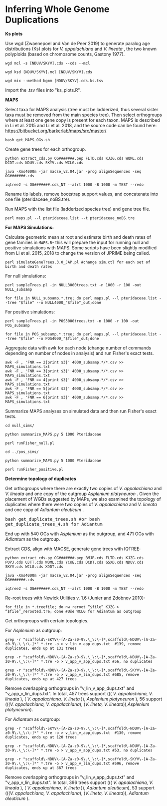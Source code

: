# Inferring Whole Genome Duplications

<b> Ks plots </b> 

Use wgd (Zwaenepoel and Van de Peer 2019) to generate paralog age distributions (Ks) plots for <i> V. appalachiana </i> and <i> V. lineata </i>, the two known polyploids (based on chromosome counts, Gastony 1977). 

```
wgd mcl -s [NDUV/SKYV].cds --cds --mcl 

wgd ksd [NDUV/SKYV].mcl [NDUV/SKYV].cds

wgd mix --method bgmm [NDUV/SKYV].cds.ks.tsv
```
  
Import the .tsv files into "ks_plots.R". 

<b> MAPS </b> 

Select taxa for MAPS analysis (tree must be ladderized, thus several sister taxa must be removed from the main species tree). Then select orthogroups where at least one gene copy is present for each taxon. MAPS is described in Li et al. 2015 and Li et al. 2018, and the source code can be found here: https://bitbucket.org/barkerlab/maps/src/master/

```
bash get_MAPS_OGs.sh
```

Create gene trees for each orthogroup.  

```
python extract_cds.py OG#######.pep FLTD.cds KJZG.cds WQML.cds DCDT.cds NDUV.cds SKYV.cds WCLG.cds  
 
java -Xms4000m -jar macse_v2.04.jar -prog alignSequences -seq OG#######.cds

iqtree2 -s OG#######.cds_NT --alrt 1000 -B 1000 -m TEST --redo 
```

Rename tip labels, remove bootstrap support values, and concatenate into one file (pteridaceae_noBS.tre). 

Run MAPS with the list file (ladderized species tree) and gene tree file. 

```
perl maps.pl --l pteridaceae.list --t pteridaceae_noBS.tre
```
<b> For MAPS Simulations: </b>

Calculate geometric mean at root and estimate birth and death rates of gene families in `MAPS.R`- this will prepare the input for running null and positive simulations with MAPS. Some scripts have been slightly modified from Li et al. 2015, 2018 to change the version of JPRIME being called. 

```
perl simulateGeneTrees.3.0_JAP.pl #change sim.ctl for each set of birth and death rates 
```
For null simulations: 
```
perl sampleTrees.pl -in NULL3000trees.txt -n 1000 -r 100 -out NULL_subsamp

for file in NULL_subsamp.*.tre; do perl maps.pl --l pteridaceae.list --tree "$file" --o NULL4000_"$file"_out;done
```
For positive simulations: 
```
perl sampleTrees.pl -in POS3000trees.txt -n 1000 -r 100 -out POS_subsamp

for file in POS_subsamp.*.tree; do perl maps.pl --l pteridaceae.list --tree "$file" --o POS4000_"$file"_out;done
```

Aggregate data with awk for each node (change number of commands depending on number of nodes in analysis) and run Fisher's exact tests. 

```
awk -F , 'FNR == 2{print $3}' 4000_subsamp.*/*.csv >> MAPS_simulations.txt
awk -F , 'FNR == 3{print $3}' 4000_subsamp.*/*.csv >> MAPS_simulations.txt
awk -F , 'FNR == 4{print $3}' 4000_subsamp.*/*.csv >> MAPS_simulations.txt
awk -F , 'FNR == 5{print $3}' 4000_subsamp.*/*.csv >> MAPS_simulations.txt
awk -F , 'FNR == 6{print $3}' 4000_subsamp.*/*.csv >> MAPS_simulations.txt
```

Summarize MAPS analyses on simulated data and then run Fisher's exact tests. 

```
cd null_sims/

python summarize_MAPS.py 5 1000 Pteridaceae

perl runFisher_null.pl

cd ../pos_sims/

python summarize_MAPS.py 5 1000 Pteridaceae 

perl runFisher_positive.pl 
```

<b> Determine topology of duplicates </b> 

Get orthogroups where there are exactly two copies of <i> V. appalachiana </i> and <i> V. lineata </i> and one copy of the outgroup <i> Asplenium platyneuron </i>. Given the placement of WGDs suggested by MAPs, we also examined the topology of duplicates where there were two copies of <i> V. appalachiana </i> and <i> V. lineata </i> and one copy of <i> Adiantum aleuticum </i>. 

<TT> bash get_duplicate_trees.sh  #or bash get_duplicate_trees_4.sh for Adiantum</TT>

End up with 540 OGs with <i> Asplenium </i> as the outgroup, and 471 OGs with <i> Adiantum </i> as the outgroup. 

Extract CDS, align with MACSE, generate gene trees with IQTREE: 
```
python extract_cds.py OG#######.pep BMJR.cds FLTD.cds KJZG.cds POPJ.cds UJTT.cds WQML.cds YCKE.cds DCDT.cds GSXD.cds NDUV.cds SKYV.cds WCLG.cds XDDT.cds 
 
java -Xms4000m -jar macse_v2.04.jar -prog alignSequences -seq OG#######.cds

iqtree2 -s OG#######.cds_NT --alrt 1000 -B 1000 -m TEST --redo 
```
Re-root trees with Newick Utilities v. 1.6 (Junier and Zdobnov 2010):
```
for file in *.treefile; do nw_reroot “$file” KJZG > “$file”_rerooted.tre; done #Use WCLG for Adiantum as outgroup 
```
Get orthogroups with certain topologies. 

For <i> Asplenium </i> as outgroup: 

```
grep -r "scaffold\-SKYV\-[A-Za-z0-9\.\_\:\-]*,scaffold\-NDUV\-[A-Za-z0-9\.\_\:\-]*" *.tre -o > v_lin_v_app_dups.txt  #139, remove duplicates, ends up at 131 trees 

grep -r "scaffold\-NDUV\-[A-Za-z0-9\.\_\:\-]*,scaffold\-NDUV\-[A-Za-z0-9\.\_\:\-]*" *.tre -o > v_app_v_app_dups.txt #56, no duplicates

grep -r "scaffold\-NDUV\-[A-Za-z0-9\.\_\:\-]*,scaffold\-SKYV\-[A-Za-z0-9\.\_\:\-]*" *.tre -o > v_app_v_lin_dups.txt #685, remove duplicates, ends up at 427 trees 
``` 
Remove overlapping orthogroups in "v_lin_v_app_dups.txt" and "v_app_v_lin_dups.txt". In total, 457 trees support (((<i> V. appalachiana, V. lineata </i>), (<i> V. appalachiana, V. lineta </i>)), <i> Asplenium platyneuron </i>), 56 support (((<i>V. appalachiana, V. appalachiana</i>), (<i>V. lineta, V. lineata</i>)),<i>Asplenium platyneuron</i>). 

For <i> Adiantum </i> as outgroup: 

``` 
grep -r "scaffold\-SKYV\-[A-Za-z0-9\.\_\:\-]*,scaffold\-NDUV\-[A-Za-z0-9\.\_\:\-]*" *.tre -o > v_lin_v_app_dups.txt  #130, remove duplicates, ends up at 120 trees

grep -r "scaffold\-NDUV\-[A-Za-z0-9\.\_\:\-]*,scaffold\-NDUV\-[A-Za-z0-9\.\_\:\-]*" *.tre -o > v_app_v_app_dups.txt #53, no duplicates 

grep -r "scaffold\-NDUV\-[A-Za-z0-9\.\_\:\-]*,scaffold\-SKYV\-[A-Za-z0-9\.\_\:\-]*" *.tre -o > v_app_v_lin_dups.txt #596, remove duplicates, ends up at 367 trees 
``` 
Remove overlapping orthogroups in "v_lin_v_app_dups.txt" and "v_app_v_lin_dups.txt". In total, 396 trees support (((<i> V. appalachiana, V. lineata </i>), (<i> V. appalachiana, V. lineta </i>)), <i> Adiantum aleuticum</i>), 53 support (((<i>V. appalachiana, V. appalachiana</i>), (<i>V. lineta, V. lineata</i>)),<i> Adiantum aleuticum </i>). 
